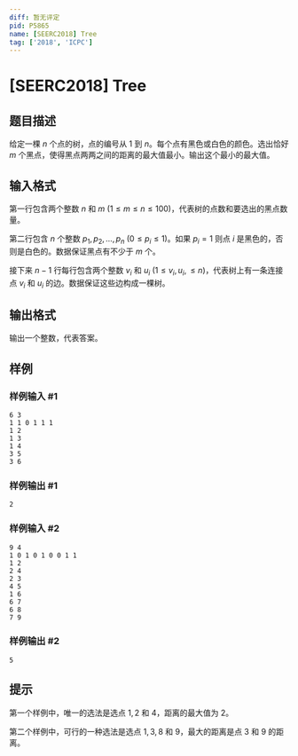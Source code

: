 ```yaml
---
diff: 暂无评定
pid: P5865
name: [SEERC2018] Tree
tag: ['2018', 'ICPC']
---
```

# [SEERC2018] Tree
## 题目描述

给定一棵 $n$ 个点的树，点的编号从 $1$ 到 $n$。每个点有黑色或白色的颜色。选出恰好 $m$ 个黑点，使得黑点两两之间的距离的最大值最小。输出这个最小的最大值。
## 输入格式

第一行包含两个整数 $n$ 和 $m \ (1 \leq m \leq n \leq 100)$，代表树的点数和要选出的黑点数量。

第二行包含 $n$ 个整数 $p_1, p_2, \dots, p_n \ (0 \leq p_i \leq 1)$。如果 $p_i=1$ 则点 $i$ 是黑色的，否则是白色的。数据保证黑点有不少于 $m$ 个。

接下来 $n-1$ 行每行包含两个整数 $v_i$ 和 $u_i \ (1 \leq v_i, u_i, \leq n)$，代表树上有一条连接点 $v_i$ 和 $u_i$ 的边。数据保证这些边构成一棵树。
## 输出格式

输出一个整数，代表答案。
## 样例

### 样例输入 #1
```
6 3
1 1 0 1 1 1
1 2
1 3
1 4
3 5
3 6
```
### 样例输出 #1
```
2
```
### 样例输入 #2
```
9 4
1 0 1 0 1 0 0 1 1
1 2
2 4
2 3
4 5
1 6
6 7
6 8
7 9
```
### 样例输出 #2
```
5
```
## 提示

第一个样例中，唯一的选法是选点 $1, 2$ 和 $4$，距离的最大值为 $2$。

第二个样例中，可行的一种选法是选点 $1, 3, 8$ 和 $9$，最大的距离是点 $3$ 和 $9$ 的距离。
